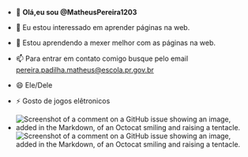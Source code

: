 - 👋 **Olá,eu sou @MatheusPereira1203**
- 👀 Eu estou interessado em aprender páginas na web.
- 🌱 Estou aprendendo a mexer melhor com as páginas na web.
- 📫 Para entrar em contato comigo busque pelo email pereira.padilha.matheus@escola.pr.gov.br
- 😄 Ele/Dele
- ⚡ Gosto de jogos elêtronicos

- ![Screenshot of a comment on a GitHub issue showing an image, added in the Markdown, of an Octocat smiling and raising a tentacle.](https://encrypted-tbn0.gstatic.com/images?q=tbn:ANd9GcSz7AYxW2FBHHCvWWc5DqGEWHlv__nK7U55cNUKo5XIdn1aV6qhUgG50NGeQv-T7qLVkJs&usqp=CAU) ![Screenshot of a comment on a GitHub issue showing an image, added in the Markdown, of an Octocat smiling and raising a tentacle.](https://media.tenor.com/PxGl9TxX5O0AAAAM/yoshi-tv-yoshi-bailando.gif) 





<!---
MatheusPereira1203/MatheusPereira1203 is a ✨ special ✨ repository because its `README.md` (this file) appears on your GitHub profile.
You can click the Preview link to take a look at your changes.
--->
